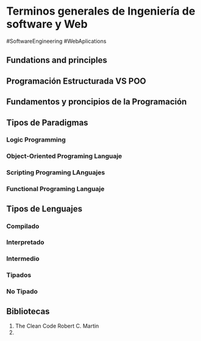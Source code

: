 # Terminos generales de Ingeniería de software y Web
#SoftwareEngineering   #WebAplications 
## Fundations and principles

## Programación Estructurada VS POO

## Fundamentos y proncipios de la Programación

## Tipos de Paradigmas
### Logic Programming
### Object-Oriented Programing Languaje
### Scripting Programing LAnguajes
### Functional Programing Languaje
## Tipos de Lenguajes
### Compilado
### Interpretado
### Intermedio
### Tipados
### No Tipado
## Bibliotecas
1. The Clean Code Robert C. Martin 
2. 